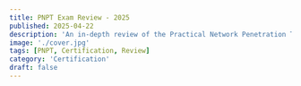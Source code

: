 ```yaml
---
title: PNPT Exam Review - 2025
published: 2025-04-22
description: 'An in-depth review of the Practical Network Penetration Tester (PNPT) certification journey, exam experience, and key preparation tips.'
image: './cover.jpg'
tags: [PNPT, Certification, Review]
category: 'Certification'
draft: false
---
```

